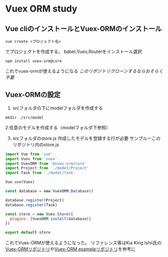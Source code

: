 # Vuex ORM study

## Vue cliのインストールとVuex-ORMのインストール
```
vue create <プロジェクト名>
```
でプロジェクトを作成する。
babel,Vuex,Routerをインストール選択

```
npm install vuex-orm@core
```
これでvuex-ormが使えるようになる
*このリポジトリクローンするならおそらく不要*

## Vuex-ORMの設定
1. srcフォルダの下にmodelフォルダを作成する
```
mkdir ./src/model
```
  
2.任意のモデルを作成する（modelフォルダ下参照） 
  
3. srcフォルダのstore.js
作成したモデルを登録する行が必要
サンプルーこのリポジトリ内のstore.js
```javascript
import Vue from 'vue'
import Vuex from 'vuex'
import VuexORM from '@vuex-orm/core'
import Project from './model/Project'
import Task from './model/Task'

Vue.use(Vuex)

const database = new VuexORM.Database()

database.register(Project)
database.register(Task)

const store = new Vuex.Store({
  plugins: [VuexORM.install(database)]
})

export default store
```

これでVuex-ORMが使えるようになった。
リファレンス等はKia King Ishii氏の[Vuex-ORMリポジトリ](https://github.com/vuex-orm/vuex-orm)や[Vuex-ORM exampleリポジトリ](https://github.com/vuex-orm/vuex-orm-examples)を参考に
